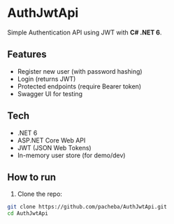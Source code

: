 # AuthJwtApi

Simple Authentication API using JWT with **C# .NET 6**.

## Features
- Register new user (with password hashing)
- Login (returns JWT)
- Protected endpoints (require Bearer token)
- Swagger UI for testing

## Tech
- .NET 6
- ASP.NET Core Web API
- JWT (JSON Web Tokens)
- In-memory user store (for demo/dev)

## How to run

1. Clone the repo:
```bash
git clone https://github.com/pacheba/AuthJwtApi.git
cd AuthJwtApi
